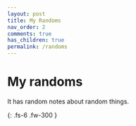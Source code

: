 ```yaml
---
layout: post
title: My Randoms
nav_order: 2
comments: true
has_children: true
permalink: /randoms
---
```


# My randoms

It has random notes about random things.

{: .fs-6 .fw-300 }

